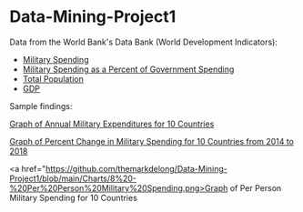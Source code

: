 # Data-Mining-Project1

Data from the World Bank's Data Bank (World Development Indicators):
<ul>
  <li><a href="https://data-worldbank-org.proxygw.wrlc.org/indicator/MS.MIL.XPND.CD">Military Spending</a></li>
  <li><a href="https://data-worldbank-org.proxygw.wrlc.org/indicator/MS.MIL.XPND.ZS">Military Spending as a Percent of Government Spending</a></li>
  <li><a href="https://data-worldbank-org.proxygw.wrlc.org/indicator/SP.POP.TOTL">Total Population</a></li>
  <li><a href="https://data-worldbank-org.proxygw.wrlc.org/indicator/NY.GDP.MKTP.CD">GDP</a></li>
</ul>

<p>Sample findings:</p>

<a href="https://github.com/themarkdelong/Data-Mining-Project1/blob/main/Charts/1%20-%20Annual%20Military%20Expenditure.png">Graph of Annual Military Expenditures for 10 Countries</a>

<a href="https://github.com/themarkdelong/Data-Mining-Project1/blob/main/Charts/4%20-%20Percent%20Change%20of%20Military%20Spending.png">Graph of Percent Change in Military Spending for 10 Countries from 2014 to 2018</a>

<a href="https://github.com/themarkdelong/Data-Mining-Project1/blob/main/Charts/8%20-%20Per%20Person%20Military%20Spending.png>Graph of Per Person Military Spending for 10 Countries</a>

